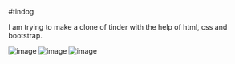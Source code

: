 #tindog

 I am trying to make a clone of tinder with the help of html, css and bootstrap.

![image](https://user-images.githubusercontent.com/85670420/198074133-81ee5f9d-316a-4887-8c2b-4fcd2dee3396.png)
![image](https://user-images.githubusercontent.com/85670420/198074323-81d1cbc9-f0b0-487f-95ca-1e19e8eb8eb4.png)
![image](https://user-images.githubusercontent.com/85670420/198074461-fdbb0909-c071-4269-8264-665878bc2383.png)

